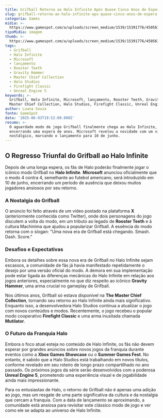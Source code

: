 ```yaml
---
title: Grifball Retorna ao Halo Infinite Após Quase Cinco Anos de Espera
slug: grifball-retorna-ao-halo-infinite-aps-quase-cinco-anos-de-espera
categoria: Games
midia: >-
  https://www.gamespot.com/a/uploads/screen_medium/1539/15391776/4505613-348495df-d8f9-43f4-94cf-12d6e641d610.jpg
tipoMidia: imagem
thumb: >-
  https://www.gamespot.com/a/uploads/screen_medium/1539/15391776/4505613-348495df-d8f9-43f4-94cf-12d6e641d610.jpg
tags:
  - Grifball
  - Halo Infinite
  - Microsoft
  - lançamento
  - Rooster Teeth
  - Gravity Hammer
  - Master Chief Collection
  - Halo Studios
  - Firefight Classic
  - Unreal Engine 5
keywords: >-
  Grifball, Halo Infinite, Microsoft, lançamento, Rooster Teeth, Gravity Hammer,
  Master Chief Collection, Halo Studios, Firefight Classic, Unreal Engine 5
author: Luana Souza
fonte: GameSpot
data: '2025-06-03T19:52:00.000Z'
resumo: >-
  O aguardado modo de jogo Grifball finalmente chega ao Halo Infinite,
  encerrando uma espera de anos. Microsoft revelou a novidade com um vídeo
  nostálgico, marcando o lançamento para 10 de junho.
---
```

## O Regresso Triunfal do Grifball ao Halo Infinite

Depois de uma longa espera, os fãs de Halo poderão finalmente jogar o icônico modo Grifball no **Halo Infinite**. **Microsoft** anunciou oficialmente que o modo 4 contra 4, semelhante ao futebol americano, será introduzido em 10 de junho, encerrando um período de ausência que deixou muitos jogadores ansiosos por seu retorno.

### A Nostalgia do Grifball

O anúncio foi feito através de um vídeo postado na plataforma **X** (anteriormente conhecida como Twitter), onde dois personagens do jogo discutem a volta do modo, em um tributo ao legado de **Rooster Teeth** e à cultura Machinima que ajudou a popularizar Grifball. A essência do modo retorna com o slogan: "Uma nova era de Grifball está chegando. Smash. Dash. Score."

### Desafios e Expectativas

Embora os detalhes sobre essa nova era de Grifball no Halo Infinite sejam escassos, a comunidade de fãs já havia manifestado repetidamente o desejo por uma versão oficial do modo. A demora em sua implementação pode estar ligada às diferenças mecânicas do Halo Infinite em relação aos jogos anteriores, especialmente no que diz respeito ao icônico **Gravity Hammer**, uma arma crucial no gameplay de Grifball.

Nos últimos anos, Grifball só estava disponível na **The Master Chief Collection**, tornando seu retorno ao Halo Infinite ainda mais significativo. Enquanto isso, a desenvolvedora Halo Studios continua a atualizar o jogo com novos conteúdos e modos. Recentemente, o jogo recebeu o popular modo cooperativo **Firefight Classic** e uma arma inusitada chamada **Mutilator**.

### O Futuro da Franquia Halo

Embora o foco atual esteja no conteúdo de Halo Infinite, os fãs não devem esperar por grandes anúncios sobre novos jogos da franquia durante eventos como a **Xbox Games Showcase** ou o **Summer Games Fest**. No entanto, é sabido que a Halo Studios está trabalhando em novos títulos, conforme revelado em seu roteiro de longo prazo compartilhado no ano passado. Os próximos jogos da série serão desenvolvidos com a poderosa **Unreal Engine 5**, prometendo uma experiência visual e de jogabilidade ainda mais impressionante.

Para os entusiastas de Halo, o retorno de Grifball não é apenas uma adição ao jogo, mas um resgate de uma parte significativa da cultura e da nostalgia que cercam a franquia. Com a data de lançamento se aproximando, a comunidade está ansiosa para revisitar este clássico modo de jogo e ver como ele se adapta ao universo de Halo Infinite.
